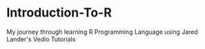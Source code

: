 # Introduction-To-R
My journey through learning R Programming Language using Jared Lander's Vedio Tutorials
